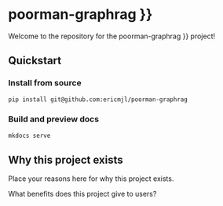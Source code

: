 # poorman-graphrag }}

Welcome to the repository for the poorman-graphrag }} project!

## Quickstart

<!-- uncomment if relevant
### Install from PyPI

```python
pip install poorman-graphrag
```
-->
### Install from source

```bash
pip install git@github.com:ericmjl/poorman-graphrag
```

### Build and preview docs

```bash
mkdocs serve
```

## Why this project exists

Place your reasons here for why this project exists.

What benefits does this project give to users?
